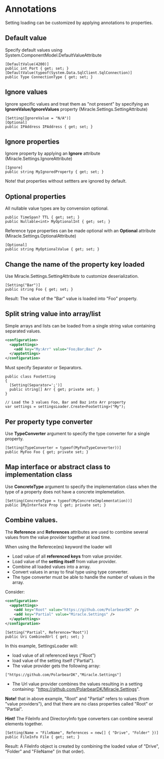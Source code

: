 # Annotations

Setting loading can be customized by applying annotations to properties.

## Default value

Specify default values using System.ComponentModel.DefaultValueAttribute

```Csharp
[DefaultValue(4200)]
public int Port { get; set; }
[DefaultValue(typeof(System.Data.SqlClient.SqlConnection)]
public Type ConnectionType { get; set; }
```

## Ignore values

Ignore specific values and treat them as "not present" by specifying an **IgnoreValue/IgnoreValues** property (Miracle.Settings.SettingAttribute)

```CSharp
[Setting(IgnoreValue = "N/A")]
[Optional]
public IPAddress IPAddress { get; set; }
```

## Ignore properties

Ignore property by applying an **Ignore** attribute (Miracle.Settings.IgnoreAttribute)

```CSharp
[Ignore]
public string MyIgnoredProperty { get; set; }
```

Note! that properties without settters are ignored by default.

## Optional properties

All nullable value types are by convension optional.

```CSharp
public TimeSpan? TTL { get; set; }
public Nullable<int> MyOptionalInt { get; set; }
```

Reference type properties can be made optional with an **Optional** attribute (Miracle.Settings.OptionalAttribute)

```CSharp
[Optional]
public string MyOptionalValue { get; set; }
```

## Change the name of the property key loaded

Use Miracle.Settings.SettingAttribute to customize deserialization.

```CSharp
[Setting("Bar")]
public string Foo { get; set; }
```

Result: The value of the "Bar" value is loaded into "Foo" property.

## Split string value into array/list

Simple arrays and lists can be loaded from a single string value containing separated values.

```XML
<configuration>
  <appSettings>
    <add key="My:Arr" value="Foo;Bar;Baz" />
  </appSettings>
</configuration>
```

Must specify Separator or Separators.

```CSharp
public class FooSetting
{
  [Setting(Separator=';')]
  public string[] Arr { get; private set; }
}

// Load the 3 values Foo, Bar and Baz into Arr property
var settings = settingsLoader.Create<FooSetting>("My");
```

## Per property type converter

Use **TypeConverter** argument to specify the type converter for a single property.

```Csharp
[Setting(TypeConverter = typeof(MyFooTypeConverter))]
public MyFoo Foo { get; private set; }
```

## Map interface or abstract class to implementation class

Use **ConcreteType** argument to specify the implementation class when the type of a property does not have a concrete implemetation.

```Csharp
[Setting(ConcreteType = typeof(MyConcreteImplementation))]
public IMyInterface Prop { get; private set; }
```

## Combine values.

The **Reference** and **References** attributes are used to combine several values from the value provider together at load time.

When using the Referece(es) keyword the loader will

- Load value of all **referenced keys** from value provider.
- Load value of the **setting itself** from value provider.
- Combine all loaded values into a array.
- Convert values in array to final type using type converter.
- The type converter must be able to handle the number of values in the array.

Consider:

```XML
<configuration>
  <appSettings>
    <add key="Root" value="https://github.com/PolarbearDK" />
    <add key="Partial" value="Miracle.Settings" />
  </appSettings>
</configuration>
```

```Csharp
[Setting("Partial", Reference="Root")]
public Uri CombinedUrl { get; set; }
```

In this example, SettingsLoader will:

- load value of all referenced keys ("Root")
- load value of the setting itself ("Partial").
- The value provider gets the following array:

```Csharp
["https://github.com/PolarbearDK","Miracle.Settings"]
```

- The Url value provider combines the values resulting in a setting containing: "https://github.com/PolarbearDK/Miracle.Settings".

**Note!** that in above example, "Root" and "Partial" refers to values (from "value providers"), and that there are no class properties called "Root" or "Partial".

**Hint!** The FileInfo and DirectoryInfo type converters can combine several elements together.

```Csharp
[Setting(Name = "FileName", References = new[] { "Drive", "Folder" })]
public FileInfo File { get; set; }
```

Result: A FileInfo object is created by combining the loaded value of "Drive", "Folder" and "FileName" (in that order).
